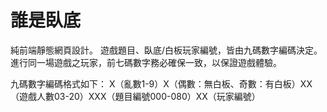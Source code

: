 # 誰是臥底
純前端靜態網頁設計。
遊戲題目、臥底/白板玩家編號，皆由九碼數字編碼決定。
進行同一場遊戲之玩家，前七碼數字務必確保一致，以保證遊戲體驗。

九碼數字編碼格式如下：
X（亂數1-9）X（偶數：無白板、奇數：有白板）XX（遊戲人數03-20）XXX（題目編號000-080）XX（玩家編號）
